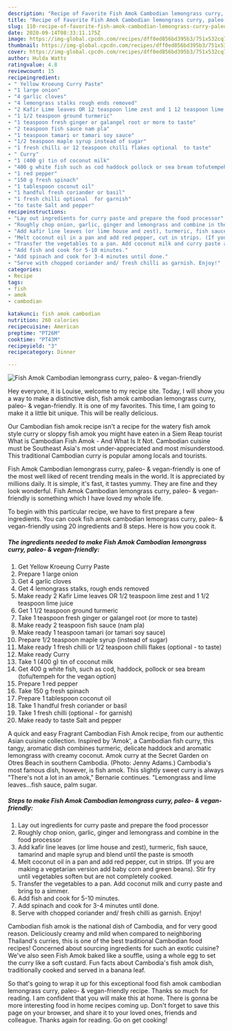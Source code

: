 ```yaml
---
description: "Recipe of Favorite Fish Amok Cambodian lemongrass curry, paleo- &amp;amp; vegan-friendly"
title: "Recipe of Favorite Fish Amok Cambodian lemongrass curry, paleo- &amp;amp; vegan-friendly"
slug: 110-recipe-of-favorite-fish-amok-cambodian-lemongrass-curry-paleo-and-amp-vegan-friendly
date: 2020-09-14T08:33:11.175Z
image: https://img-global.cpcdn.com/recipes/dff0ed856bd395b3/751x532cq70/fish-amok-cambodian-lemongrass-curry-paleo-vegan-friendly-recipe-main-photo.jpg
thumbnail: https://img-global.cpcdn.com/recipes/dff0ed856bd395b3/751x532cq70/fish-amok-cambodian-lemongrass-curry-paleo-vegan-friendly-recipe-main-photo.jpg
cover: https://img-global.cpcdn.com/recipes/dff0ed856bd395b3/751x532cq70/fish-amok-cambodian-lemongrass-curry-paleo-vegan-friendly-recipe-main-photo.jpg
author: Hulda Watts
ratingvalue: 4.8
reviewcount: 15
recipeingredient:
- " Yellow Kroeung Curry Paste"
- "1 large onion"
- "4 garlic cloves"
- "4 lemongrass stalks rough ends removed"
- "2 Kafir Lime leaves OR 12 teaspoon lime zest and 1 12 teaspoon lime juice"
- "1 1/2 teaspoon ground turmeric"
- "1 teaspoon fresh ginger or galangel root or more to taste"
- "2 teaspoon fish sauce nam pla"
- "1 teaspoon tamari or tamari soy sauce"
- "1/2 teaspoon maple syrup instead of sugar"
- "1 fresh chilli or 12 teaspoon chilli flakes optional  to taste"
- " Curry"
- "1 (400 g) tin of coconut milk"
- "400 g white fish such as cod haddock pollock or sea bream tofutempeh for the vegan option"
- "1 red pepper"
- "150 g fresh spinach"
- "1 tablespoon coconut oil"
- "1 handful fresh coriander or basil"
- "1 fresh chilli optional  for garnish"
- "to taste Salt and pepper"
recipeinstructions:
- "Lay out ingredients for curry paste and prepare the food processor"
- "Roughly chop onion, garlic, ginger and lemongrass and combine in the food processor"
- "Add kafir line leaves (or lime house and zest), turmeric, fish sauce, tamarind and maple syrup and blend until the paste is smooth"
- "Melt coconut oil in a pan and add red pepper, cut in strips. (If you are making a vegetarian version add baby corn and green beans). Stir fry until vegetables soften but are not completely cooked."
- "Transfer the vegetables to a pan. Add coconut milk and curry paste and bring to a simmer."
- "Add fish and cook for 5-10 minutes."
- "Add spinach and cook for 3-4 minutes until done."
- "Serve with chopped coriander and/ fresh chilli as garnish. Enjoy!"
categories:
- Recipe
tags:
- fish
- amok
- cambodian

katakunci: fish amok cambodian 
nutrition: 260 calories
recipecuisine: American
preptime: "PT26M"
cooktime: "PT43M"
recipeyield: "3"
recipecategory: Dinner

---
```



![Fish Amok Cambodian lemongrass curry, paleo- &amp; vegan-friendly](https://img-global.cpcdn.com/recipes/dff0ed856bd395b3/751x532cq70/fish-amok-cambodian-lemongrass-curry-paleo-vegan-friendly-recipe-main-photo.jpg)

Hey everyone, it is Louise, welcome to my recipe site. Today, I will show you a way to make a distinctive dish, fish amok cambodian lemongrass curry, paleo- &amp; vegan-friendly. It is one of my favorites. This time, I am going to make it a little bit unique. This will be really delicious.

Our Cambodian fish amok recipe isn&#39;t a recipe for the watery fish amok style curry or sloppy fish amok you might have eaten in a Siem Reap tourist What is Cambodian Fish Amok - And What Is It Not. Cambodian cuisine must be Southeast Asia&#39;s most under-appreciated and most misunderstood. This traditional Cambodian curry is popular among locals and tourists.

Fish Amok Cambodian lemongrass curry, paleo- &amp; vegan-friendly is one of the most well liked of recent trending meals in the world. It is appreciated by millions daily. It is simple, it's fast, it tastes yummy. They are fine and they look wonderful. Fish Amok Cambodian lemongrass curry, paleo- &amp; vegan-friendly is something which I have loved my whole life.


To begin with this particular recipe, we have to first prepare a few ingredients. You can cook fish amok cambodian lemongrass curry, paleo- &amp; vegan-friendly using 20 ingredients and 8 steps. Here is how you cook it.

<!--inarticleads1-->

##### The ingredients needed to make Fish Amok Cambodian lemongrass curry, paleo- &amp; vegan-friendly:

1. Get  Yellow Kroeung Curry Paste
1. Prepare 1 large onion
1. Get 4 garlic cloves
1. Get 4 lemongrass stalks, rough ends removed
1. Make ready 2 Kafir Lime leaves OR 1/2 teaspoon lime zest and 1 1/2 teaspoon lime juice
1. Get 1 1/2 teaspoon ground turmeric
1. Take 1 teaspoon fresh ginger or galangel root (or more to taste)
1. Make ready 2 teaspoon fish sauce (nam pla)
1. Make ready 1 teaspoon tamari (or tamari soy sauce)
1. Prepare 1/2 teaspoon maple syrup (instead of sugar)
1. Make ready 1 fresh chilli or 1/2 teaspoon chilli flakes (optional - to taste)
1. Make ready  Curry
1. Take 1 (400 g) tin of coconut milk
1. Get 400 g white fish, such as cod, haddock, pollock or sea bream (tofu/tempeh for the vegan option)
1. Prepare 1 red pepper
1. Take 150 g fresh spinach
1. Prepare 1 tablespoon coconut oil
1. Take 1 handful fresh coriander or basil
1. Take 1 fresh chilli (optional - for garnish)
1. Make ready to taste Salt and pepper


A quick and easy Fragrant Cambodian Fish Amok recipe, from our authentic Asian cuisine collection. Inspired by &#39;Amok&#39;, a Cambodian fish curry, this tangy, aromatic dish combines turmeric, delicate haddock and aromatic lemongrass with creamy coconut. Amok curry at the Secret Garden on Otres Beach in southern Cambodia. (Photo: Jenny Adams.) Cambodia&#39;s most famous dish, however, is fish amok. This slightly sweet curry is always &#34;There&#39;s not a lot in an amok,&#34; Bernarie continues. &#34;Lemongrass and lime leaves…fish sauce, palm sugar. 

<!--inarticleads2-->

##### Steps to make Fish Amok Cambodian lemongrass curry, paleo- &amp; vegan-friendly:

1. Lay out ingredients for curry paste and prepare the food processor
1. Roughly chop onion, garlic, ginger and lemongrass and combine in the food processor
1. Add kafir line leaves (or lime house and zest), turmeric, fish sauce, tamarind and maple syrup and blend until the paste is smooth
1. Melt coconut oil in a pan and add red pepper, cut in strips. (If you are making a vegetarian version add baby corn and green beans). Stir fry until vegetables soften but are not completely cooked.
1. Transfer the vegetables to a pan. Add coconut milk and curry paste and bring to a simmer.
1. Add fish and cook for 5-10 minutes.
1. Add spinach and cook for 3-4 minutes until done.
1. Serve with chopped coriander and/ fresh chilli as garnish. Enjoy!


Cambodian fish amok is the national dish of Cambodia, and for very good reason. Deliciously creamy and mild when compared to neighboring Thailand&#39;s curries, this is one of the best traditional Cambodian food recipes! Concerned about sourcing ingredients for such an exotic cuisine? We&#39;ve also seen Fish Amok baked like a souffle, using a whole egg to set the curry like a soft custard. Fun facts about Cambodia&#39;s fish amok dish, traditionally cooked and served in a banana leaf. 

So that's going to wrap it up for this exceptional food fish amok cambodian lemongrass curry, paleo- &amp; vegan-friendly recipe. Thanks so much for reading. I am confident that you will make this at home. There is gonna be more interesting food in home recipes coming up. Don't forget to save this page on your browser, and share it to your loved ones, friends and colleague. Thanks again for reading. Go on get cooking!
